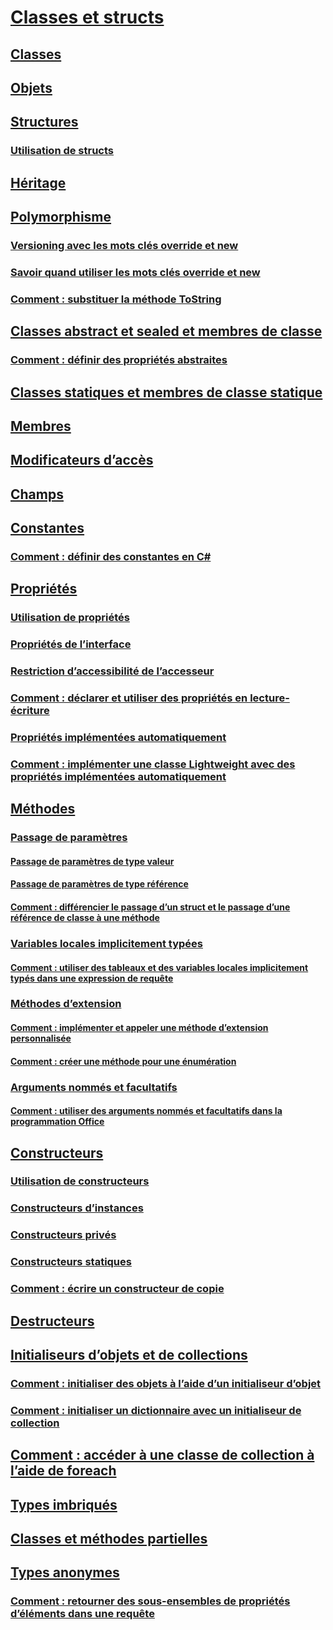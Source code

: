 # [Classes et structs](index.md)
## [Classes](classes.md)
## [Objets](objects.md)
## [Structures](structs.md)
### [Utilisation de structs](using-structs.md)
## [Héritage](inheritance.md)
## [Polymorphisme](polymorphism.md)
### [Versioning avec les mots clés override et new](versioning-with-the-override-and-new-keywords.md)
### [Savoir quand utiliser les mots clés override et new](knowing-when-to-use-override-and-new-keywords.md)
### [Comment : substituer la méthode ToString](how-to-override-the-tostring-method.md)
## [Classes abstract et sealed et membres de classe](abstract-and-sealed-classes-and-class-members.md)
### [Comment : définir des propriétés abstraites](how-to-define-abstract-properties.md)
## [Classes statiques et membres de classe statique](static-classes-and-static-class-members.md)
## [Membres](members.md)
## [Modificateurs d’accès](access-modifiers.md)
## [Champs](fields.md)
## [Constantes](constants.md)
### [Comment : définir des constantes en C#](how-to-define-constants.md)
## [Propriétés](properties.md)
### [Utilisation de propriétés](using-properties.md)
### [Propriétés de l’interface](interface-properties.md)
### [Restriction d’accessibilité de l’accesseur](restricting-accessor-accessibility.md)
### [Comment : déclarer et utiliser des propriétés en lecture-écriture](how-to-declare-and-use-read-write-properties.md)
### [Propriétés implémentées automatiquement](auto-implemented-properties.md)
### [Comment : implémenter une classe Lightweight avec des propriétés implémentées automatiquement](how-to-implement-a-lightweight-class-with-auto-implemented-properties.md)
## [Méthodes](methods.md)
### [Passage de paramètres](passing-parameters.md)
#### [Passage de paramètres de type valeur](passing-value-type-parameters.md)
#### [Passage de paramètres de type référence](passing-reference-type-parameters.md)
#### [Comment : différencier le passage d’un struct et le passage d’une référence de classe à une méthode](how-to-know-the-difference-passing-a-struct-and-passing-a-class-to-a-method.md)
### [Variables locales implicitement typées](implicitly-typed-local-variables.md)
#### [Comment : utiliser des tableaux et des variables locales implicitement typés dans une expression de requête](how-to-use-implicitly-typed-local-variables-and-arrays-in-a-query-expression.md)
### [Méthodes d’extension](extension-methods.md)
#### [Comment : implémenter et appeler une méthode d’extension personnalisée](how-to-implement-and-call-a-custom-extension-method.md)
#### [Comment : créer une méthode pour une énumération](how-to-create-a-new-method-for-an-enumeration.md)
### [Arguments nommés et facultatifs](named-and-optional-arguments.md)
#### [Comment : utiliser des arguments nommés et facultatifs dans la programmation Office](how-to-use-named-and-optional-arguments-in-office-programming.md)
## [Constructeurs](constructors.md)
### [Utilisation de constructeurs](using-constructors.md)
### [Constructeurs d’instances](instance-constructors.md)
### [Constructeurs privés](private-constructors.md)
### [Constructeurs statiques](static-constructors.md)
### [Comment : écrire un constructeur de copie](how-to-write-a-copy-constructor.md)
## [Destructeurs](destructors.md)
## [Initialiseurs d’objets et de collections](object-and-collection-initializers.md)
### [Comment : initialiser des objets à l’aide d’un initialiseur d’objet](how-to-initialize-objects-by-using-an-object-initializer.md)
### [Comment : initialiser un dictionnaire avec un initialiseur de collection](how-to-initialize-a-dictionary-with-a-collection-initializer.md)
## [Comment : accéder à une classe de collection à l’aide de foreach](how-to-access-a-collection-class-with-foreach.md)
## [Types imbriqués](nested-types.md)
## [Classes et méthodes partielles](partial-classes-and-methods.md)
## [Types anonymes](anonymous-types.md)
### [Comment : retourner des sous-ensembles de propriétés d’éléments dans une requête](how-to-return-subsets-of-element-properties-in-a-query.md)
